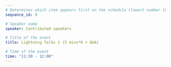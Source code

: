 ```yaml
---
# Determines which item appears first on the schedule (lowest number (0) appears first)
sequence_id: 9

# Speaker name
speaker: Contributed speakers

# Title of the event
title: Lightning Talks 1 (5 mins*6 + Q&A)

# Time of the event
time: "11:30 - 12:00"
---
```


